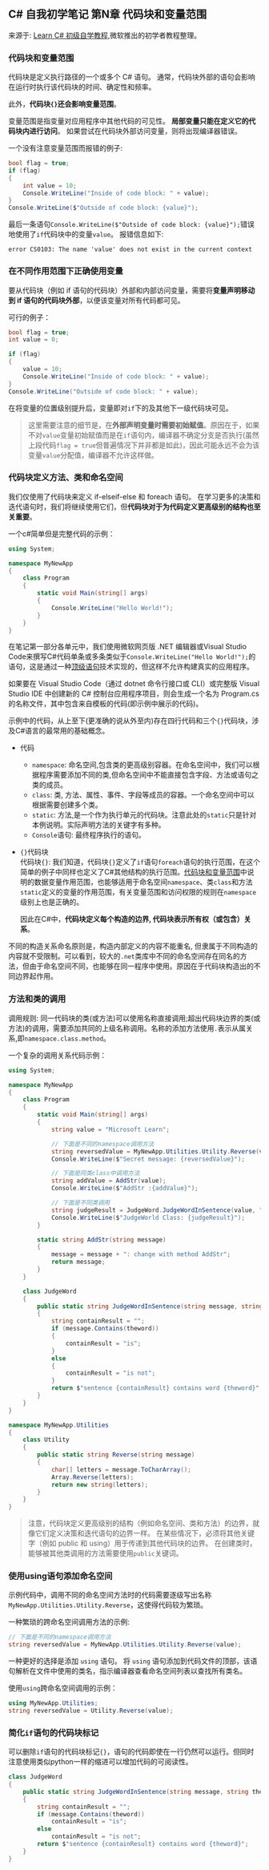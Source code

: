 ## C# 自我初学笔记 第N章  代码块和变量范围

来源于: [Learn C# 初级自学教程](https://learn.microsoft.com/zh-cn/training/modules/csharp-code-blocks/2-exercise-variable-scope),微软推出的初学者教程整理。


### 代码块和变量范围

代码块是定义执行路径的一个或多个 C# 语句。 通常，代码块外部的语句会影响在运行时执行该代码块的时间、确定性和频率。

此外，**代码块`{}`还会影响变量范围**。

变量范围是指变量对应用程序中其他代码的可见性。 **局部变量只能在定义它的代码块内进行访问**。 如果尝试在代码块外部访问变量，则将出现编译器错误。

一个没有注意变量范围而报错的例子:
```c#
bool flag = true;
if (flag)
{
    int value = 10;
    Console.WriteLine("Inside of code block: " + value);
}
Console.WriteLine($"Outside of code block: {value}");
```
最后一条语句`Console.WriteLine($"Outside of code block: {value}");`错误地使用了`if`代码块中的变量`value`。
报错信息如下:
```
error CS0103: The name 'value' does not exist in the current context
```
### 在不同作用范围下正确使用变量

要从代码块（例如 if 语句的代码块）外部和内部访问变量，需要将**变量声明移动到 if 语句的代码块外部**，以便该变量对所有代码都可见。

可行的例子：

```c#
bool flag = true;
int value = 0;

if (flag)
{
    value = 10;
    Console.WriteLine("Inside of code block: " + value);
}
Console.WriteLine("Outside of code block: " + value);
```
在将变量的位置级别提升后，变量即对`if`下的及其他下一级代码块可见。  
> 这里需要注意的细节是，在**外部声明变量时需要初始赋值**。原因在于，如果不对`value`变量初始赋值而是在`if`语句内，编译器不确定分支是否执行(虽然上段代码`flag = true`但普遍情况下并非都是如此)，因此可能永远不会为该变量`value`分配值，编译器不允许这样做。

### 代码块定义方法、类和命名空间

我们仅使用了代码块来定义 if-elseif-else 和 foreach 语句。 在学习更多的决策和迭代语句时，我们将继续使用它们，但**代码块对于为代码定义更高级别的结构也至关重要**。

一个c#简单但是完整代码的示例：
```c#
using System;

namespace MyNewApp
{
    class Program
    {
        static void Main(string[] args)
        {
            Console.WriteLine("Hello World!");
        }
    }
}
```
在笔记第一部分各单元中，我们使用微软网页版 .NET 编辑器或Visual Studio Code来撰写C#代码单条或多条类似于`Console.WriteLine("Hello World!");`的语句，这是通过一种[顶级语句](csharp笔记-101第一个cs代码.md#顶级语句---不使用-main-方法的程序)技术实现的，但这样不允许构建真实的应用程序。

如果要在 Visual Studio Code（通过 dotnet 命令行接口或 CLI）或完整版 Visual Studio IDE 中创建新的 C# 控制台应用程序项目，则会生成一个名为 Program.cs 的名称文件，其中包含来自模板的代码(即示例中展示的代码)。

示例中的代码，从上至下(更准确的说从外至内)存在四行代码和三个`{}`代码块，涉及C#语言的最常用的基础概念。

- 代码  
    - `namespace`: 命名空间,包含类的更高级别容器。在命名空间中，我们可以根据程序需要添加不同的类,但命名空间中不能直接包含字段、方法或语句之类的成员。
    - `class`: 类, 方法、属性、事件、字段等成员的容器。一个命名空间中可以根据需要创建多个类。  
    - `static`: 方法,是一个作为执行单元的代码块。注意此处的`static`只是针对本例说明。实际声明方法的关键字有多种。  
    - `Console`语句: 最终程序执行的语句。

- `{}`代码块  
    代码块`{}`: 我们知道，代码块`{}`定义了`if`语句`foreach`语句的执行范围，在这个简单的例子中同样也定义了C#其他结构的执行范围。[代码块和变量范围](#代码块和变量范围)中说明的数据变量作用范围，也能够适用于命名空间`namespace`、类`class`和方法`static`定义的变量的作用范围，有关变量范围和访问权限的规则在`namespace`级别上也是正确的。

    因此在C#中，**代码块定义每个构造的边界, 代码块表示所有权（或包含）关系**。

不同的构造关系命名原则是，构造内部定义的内容不能重名, 但隶属于不同构造的内容就不受限制。可以看到，较大的`.net`类库中不同的命名空间存在同名的方法，但由于命名空间不同，也能够在同一程序中使用。原因在于代码块构造出的不同边界起作用。

### 方法和类的调用

调用规则: 同一代码块的类(或方法)可以使用名称直接调用;超出代码块边界的类(或方法)的调用，需要添加共同的上级名称调用。名称的添加方法使用`.`表示从属关系,即`namespace.class.method`。

一个复杂的调用关系代码示例：

```c#
using System;

namespace MyNewApp
{
    class Program
    {
        static void Main(string[] args)
        {
            string value = "Microsoft Learn";

            // 下面是不同的namespace调用方法
            string reversedValue = MyNewApp.Utilities.Utility.Reverse(value);
            Console.WriteLine($"Secret message: {reversedValue}");

            // 下面是同类class中调用方法
            string addValue = AddStr(value);
            Console.WriteLine($"AddStr :{addValue}");

            // 下面是不同类调用
            string judgeResult = JudgeWord.JudgeWordInSentence(value, "Learn");
            Console.WriteLine($"JudgeWorld Class: {judgeResult}");
        }

        static string AddStr(string message)
        {
            message = message + ": change with method AddStr";
            return message;
        }
    }

    class JudgeWord
    {
        public static string JudgeWordInSentence(string message, string theword)
        {
            string containResult = "";
            if (message.Contains(theword))
            {
                containResult = "is";
            }
            else
            {
                containResult = "is not";
            }
            return $"sentence {containResult} contains word {theword}";
        }
    }
}

namespace MyNewApp.Utilities
{
    class Utility
    {
        public static string Reverse(string message)
        {
            char[] letters = message.ToCharArray();
            Array.Reverse(letters);
            return new string(letters);
        }
    }
}
```
> 注意，代码块定义更高级别的结构（例如命名空间、类和方法）的边界，就像它们定义决策和迭代语句的边界一样。 在某些情况下，必须将其他关键字（例如 public 和 using）用于传递到其他代码块的边界。 在创建类时，能够被其他类调用的方法需要使用`public`关键词。

### 使用using语句添加命名空间

示例代码中，调用不同的命名空间方法时的代码需要逐级写出名称`MyNewApp.Utilities.Utility.Reverse`，这使得代码较为繁琐。

一种繁琐的跨命名空间调用方法的示例:
```c#
// 下面是不同的namespace调用方法
string reversedValue = MyNewApp.Utilities.Utility.Reverse(value);
```

一种更好的选择是添加 `using` 语句。 将 `using` 语句添加到代码文件的顶部，该语句解析在文件中使用的类名，指示编译器查看命名空间列表以查找所有类名。

使用`using`跨命名空间调用的示例：

```c#
using MyNewApp.Utilities;
string reversedValue = Utility.Reverse(value);
```

### 简化`if`语句的代码块标记
可以删除`if`语句的代码块标记`{}`，语句的代码即使在一行仍然可以运行。但同时注意使用类似python一样的缩进可以增加代码的可阅读性。
```c#
class JudgeWord
{
    public static string JudgeWordInSentence(string message, string theword)
    {
        string containResult = "";
        if (message.Contains(theword))
            containResult = "is";
        else
            containResult = "is not";
        return $"sentence {containResult} contains word {theword}";
    }
}
```
